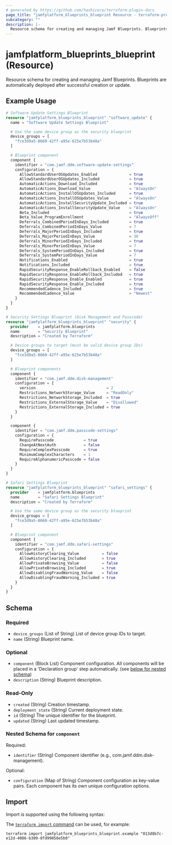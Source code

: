 ```yaml
---
# generated by https://github.com/hashicorp/terraform-plugin-docs
page_title: "jamfplatform_blueprints_blueprint Resource - terraform-provider-jamfplatform"
subcategory: ""
description: |-
  Resource schema for creating and managing Jamf Blueprints. Blueprints are automatically deployed after successful creation or update.
---
```


# jamfplatform_blueprints_blueprint (Resource)

Resource schema for creating and managing Jamf Blueprints. Blueprints are automatically deployed after successful creation or update.

## Example Usage

```terraform
# Software Update Settings Blueprint
resource "jamfplatform_blueprints_blueprint" "software_update" {
  name = "Software Update Settings Blueprint"

  # Use the same device group as the security blueprint
  device_groups = [
    "fce3d9a5-8660-42ff-a95e-625e7b53b48a"
  ]

  # Blueprint component
  component {
    identifier = "com.jamf.ddm.software-update-settings"
    configuration = {
      AllowStandardUserOSUpdates_Enabled              = true
      AllowStandardUserOSUpdates_Included             = true
      AutomaticActions_Download_Included              = true
      AutomaticActions_Download_Value                 = "AlwaysOn"
      AutomaticActions_InstallOSUpdates_Included      = true
      AutomaticActions_InstallOSUpdates_Value         = "AlwaysOn"
      AutomaticActions_InstallSecurityUpdate_Included = true
      AutomaticActions_InstallSecurityUpdate_Value    = "AlwaysOn"
      Beta_Included                                   = true
      Beta_Value_ProgramEnrollment                    = "AlwaysOff"
      Deferrals_CombinedPeriodInDays_Included         = true
      Deferrals_CombinedPeriodInDays_Value            = 7
      Deferrals_MajorPeriodInDays_Included            = true
      Deferrals_MajorPeriodInDays_Value               = 30
      Deferrals_MinorPeriodInDays_Included            = true
      Deferrals_MinorPeriodInDays_Value               = 7
      Deferrals_SystemPeriodInDays_Included           = true
      Deferrals_SystemPeriodInDays_Value              = 7
      Notifications_Enabled                           = true
      Notifications_Included                          = true
      RapidSecurityResponse_EnableRollback_Enabled    = false
      RapidSecurityResponse_EnableRollback_Included   = true
      RapidSecurityResponse_Enable_Enabled            = true
      RapidSecurityResponse_Enable_Included           = true
      RecommendedCadence_Included                     = true
      RecommendedCadence_Value                        = "Newest"
    }
  }
}

# Security Settings Blueprint (Disk Management and Passcode)
resource "jamfplatform_blueprints_blueprint" "security" {
  provider    = jamfplatform.blueprints
  name        = "Security Blueprint"
  description = "Created by Terraform"

  # Device groups to target (must be valid device group IDs)
  device_groups = [
    "fce3d9a5-8660-42ff-a95e-625e7b53b48a"
  ]

  # Blueprint components
  component {
    identifier = "com.jamf.ddm.disk-management"
    configuration = {
      version                               = 2
      Restrictions_NetworkStorage_Value     = "ReadOnly"
      Restrictions_NetworkStorage_Included  = true
      Restrictions_ExternalStorage_Value    = "Disallowed"
      Restrictions_ExternalStorage_Included = true
    }
  }

  component {
    identifier = "com.jamf.ddm.passcode-settings"
    configuration = {
      RequirePasscode             = true
      ChangeAtNextAuth            = false
      RequireComplexPasscode      = true
      MinimumComplexCharacters    = 1
      RequireAlphanumericPasscode = false
    }
  }
}

# Safari Settings Blueprint
resource "jamfplatform_blueprints_blueprint" "safari_settings" {
  provider    = jamfplatform.blueprints
  name        = "Safari Settings Blueprint"
  description = "Created by Terraform"

  # Use the same device group as the security blueprint
  device_groups = [
    "fce3d9a5-8660-42ff-a95e-625e7b53b48a"
  ]

  # Blueprint component
  component {
    identifier = "com.jamf.ddm.safari-settings"
    configuration = {
      AllowHistoryClearing_Value          = false
      AllowHistoryClearing_Included       = true
      AllowPrivateBrowsing_Value          = false
      AllowPrivateBrowsing_Included       = true
      AllowDisablingFraudWarning_Value    = false
      AllowDisablingFraudWarning_Included = true
    }
  }
}
```

<!-- schema generated by tfplugindocs -->
## Schema

### Required

- `device_groups` (List of String) List of device group IDs to target.
- `name` (String) Blueprint name.

### Optional

- `component` (Block List) Component configuration. All components will be placed in a 'Declaration group' step automatically. (see [below for nested schema](#nestedblock--component))
- `description` (String) Blueprint description.

### Read-Only

- `created` (String) Creation timestamp.
- `deployment_state` (String) Current deployment state.
- `id` (String) The unique identifier for the blueprint.
- `updated` (String) Last updated timestamp.

<a id="nestedblock--component"></a>
### Nested Schema for `component`

Required:

- `identifier` (String) Component identifier (e.g., com.jamf.ddm.disk-management).

Optional:

- `configuration` (Map of String) Component configuration as key-value pairs. Each component has its own unique configuration options.

## Import

Import is supported using the following syntax:

The [`terraform import` command](https://developer.hashicorp.com/terraform/cli/commands/import) can be used, for example:

```shell
terraform import jamfplatform_blueprints_blueprint.example "013d8b7c-e12d-4086-b309-8fd99058e5b0"
```
